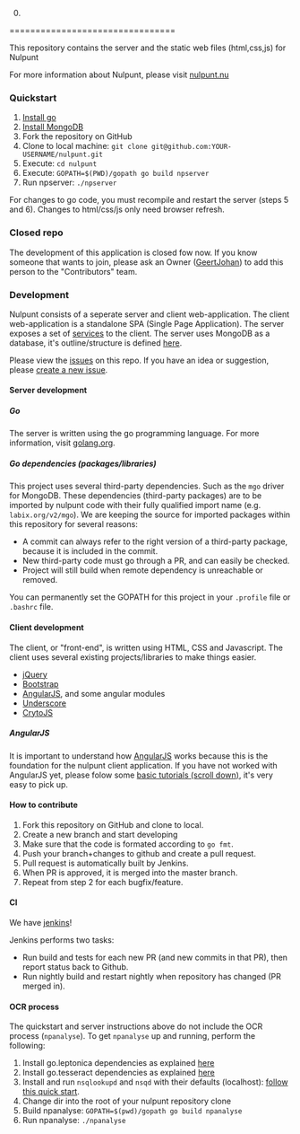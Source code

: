 0.
================================

This repository contains the server and the static web files (html,css,js) for Nulpunt

For more information about Nulpunt, please visit [nulpunt.nu](http://nulpunt.nu)

### Quickstart
1. [Install go](http://golang.org/doc/install/)
2. [Install MongoDB](http://www.mongodb.org/downloads)
3. Fork the repository on GitHub
4. Clone to local machine: `git clone git@github.com:YOUR-USERNAME/nulpunt.git`
5. Execute: `cd nulpunt`
6. Execute: `GOPATH=$(PWD)/gopath go build npserver`
7. Run npserver: `./npserver`

For changes to go code, you must recompile and restart the server (steps 5 and 6). Changes to html/css/js only need browser refresh.

### Closed repo
The development of this application is closed fow now. If you know someone that wants to join, please ask an Owner ([GeertJohan](mailto:gjr19912@gmail.com)) to add this person to the "Contributors" team.

### Development

Nulpunt consists of a seperate server and client web-application. The client web-application is a standalone SPA (Single Page Application).
The server exposes a set of [services](notes/server-api.md) to the client. The server uses MongoDB as a database, it's outline/structure is defined [here](notes/database.md).

Please view the [issues](https://github.com/nulpunt/nulpunt/issues?state=open) on this repo. If you have an idea or suggestion, please [create a new issue](https://github.com/nulpunt/nulpunt/issues/new).

#### Server development

##### Go
The server is written using the go programming language. For more information, visit [golang.org](http://golang.org).

##### Go dependencies (packages/libraries)
This project uses several third-party dependencies. Such as the `mgo` driver for MongoDB.
These dependencies (third-party packages) are to be imported by nulpunt code with their fully qualified import name (e.g. `labix.org/v2/mgo`).
We are keeping the source for imported packages within this repository for several reasons:
- A commit can always refer to the right version of a third-party package, because it is included in the commit.
- New third-party code must go through a PR, and can easily be checked.
- Project will still build when remote dependency is unreachable or removed.

You can permanently set the GOPATH for this project in your `.profile` file or `.bashrc` file.

#### Client development
The client, or "front-end", is written using HTML, CSS and Javascript. The client uses several existing projects/libraries to make things easier.
 - [jQuery](http://jquery.com)
 - [Bootstrap](http://getbootstrap.com)
 - [AngularJS](http://angularjs.org), and some angular modules
 - [Underscore](http://underscorejs.org)
 - [CrytoJS](https://crypto-js.googlecode.com)

##### AngularJS
It is important to understand how [AngularJS](http://angularjs.org) works because this is the foundation for the nulpunt client application. If you have not worked with AngularJS yet, please folow some [basic tutorials (scroll down)](http://egghead.io/lessons), it's very easy to pick up.

#### How to contribute
1. Fork this repository on GitHub and clone to local.
2. Create a new branch and start developing
3. Make sure that the code is formated according to `go fmt`.
4. Push your branch+changes to github and create a pull request.
5. Pull request is automatically built by Jenkins.
6. When PR is approved, it is merged into the master branch.
7. Repeat from step 2 for each bugfix/feature.

#### CI
We have [jenkins](https://ci.nulpunt.nu)!

Jenkins performs two tasks:
- Run build and tests for each new PR (and new commits in that PR), then report status back to Github.
- Run nightly build and restart nightly when repository has changed (PR merged in).

#### OCR process
The quickstart and server instructions above do not include the OCR process (`npanalyse`).
To get `npanalyse` up and running, perform the following:
1. Install go.leptonica dependencies as explained [here](https://github.com/GeertJohan/go.leptonica)
2. Install go.tesseract dependencies as explained [here](https://github.com/GeertJohan/go.tesseract)
3. Install and run `nsqlookupd` and `nsqd` with their defaults (localhost): [follow this quick start](http://bitly.github.io/nsq/overview/quick_start.html).
4. Change dir into the root of your nulpunt repository clone
5. Build npanalyse: `GOPATH=$(pwd)/gopath go build npanalyse`
6. Run npanalyse: `./npanalyse`